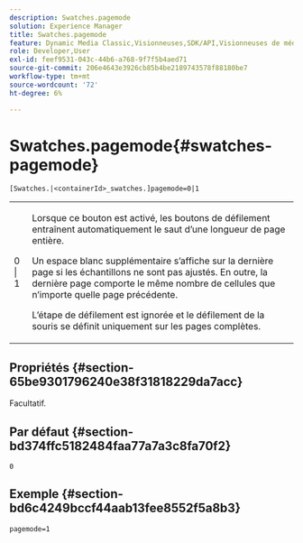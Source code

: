 ```yaml
---
description: Swatches.pagemode
solution: Experience Manager
title: Swatches.pagemode
feature: Dynamic Media Classic,Visionneuses,SDK/API,Visionneuses de médias mixtes
role: Developer,User
exl-id: feef9531-043c-44b6-a768-9f7f5b4aed71
source-git-commit: 206e4643e3926cb85b4be2189743578f88180be7
workflow-type: tm+mt
source-wordcount: '72'
ht-degree: 6%

---
```


# Swatches.pagemode{#swatches-pagemode}

`[Swatches.|<containerId>_swatches.]pagemode=0|1`

<table id="table_52306D2150BC4EE2BD4CE4C718E96CC0"> 
 <tbody> 
  <tr> 
   <td colname="col1"> <p> <span class="codeph"> 0 | 1 </span> </p> </td> 
   <td colname="col2"> <p> Lorsque ce bouton est activé, les boutons de défilement entraînent automatiquement le saut d’une longueur de page entière. </p> <p>Un espace blanc supplémentaire s’affiche sur la dernière page si les échantillons ne sont pas ajustés. En outre, la dernière page comporte le même nombre de cellules que n’importe quelle page précédente. </p> <p>L’étape de défilement est ignorée et le défilement de la souris se définit uniquement sur les pages complètes. </p> </td> 
  </tr> 
 </tbody> 
</table>

## Propriétés {#section-65be9301796240e38f31818229da7acc}

Facultatif.

## Par défaut {#section-bd374ffc5182484faa77a7a3c8fa70f2}

`0`

## Exemple {#section-bd6c4249bccf44aab13fee8552f5a8b3}

`pagemode=1`
